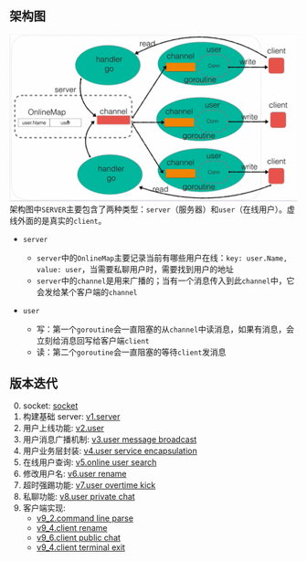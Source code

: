 ## 架构图

![1](./readme/imgs/1.png)  
架构图中`SERVER`主要包含了两种类型：`server`（服务器）和`user`（在线用户）。虚线外面的是真实的`client`。

- `server`

  - `server`中的`OnlineMap`主要记录当前有哪些用户在线：`key: user.Name, value: user`，当需要私聊用户时，需要找到用户的地址
  - `server`中的`channel`是用来广播的；当有一个消息传入到此`channel`中，它会发给某个客户端的`channel`

- `user`
  - 写：第一个`goroutine`会一直阻塞的从`channel`中读消息，如果有消息，会立刻给消息回写给客户端`client`
  - 读：第二个`goroutine`会一直阻塞的等待`client`发消息

## 版本迭代

0. socket: <a href = "./readme/socket.md">socket</a>
1. 构建基础 server: <a href = "./readme/v1.server.readme.md">v1.server</a>
2. 用户上线功能: <a href = "./readme/v2.user.readme.md">v2.user</a>
3. 用户消息广播机制: <a href = "./readme/v3.user_message_broadcast.readme.md">v3.user message broadcast</a>
4. 用户业务层封装: <a href = "./readme/v4.user_service_encapsulation.readme.md">v4.user service encapsulation</a>
5. 在线用户查询: <a href = "./readme/v5.online_user_search.readme.md">v5.online user search</a>
6. 修改用户名: <a href = "./readme/v6.user_rename.readme.md">v6.user rename</a>
7. 超时强踢功能: <a href = "./readme/v7.user_overtime_kick.readme.md">v7.user overtime kick</a>
8. 私聊功能: <a href = "./readme/v8.user_private_chat.readme.md">v8.user private chat</a>
9. 客户端实现:
   - <a href = "./readme/v9_2.command_line_parse.readme.md">v9_2.command line parse</a>
   - <a href = "./readme/v9_4.client_rename.readme.md">v9_4.client rename</a>
   - <a href = "./readme/v9_6.client_public_chat.readme.md">v9_6.client public chat</a>
   - <a href = "./readme/v9_7.client_terminal_exit.readme.md">v9_4.client terminal exit</a>
